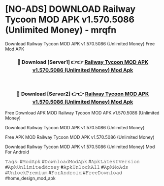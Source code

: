 # [NO-ADS] DOWNLOAD Railway Tycoon MOD APK v1.570.5086 (Unlimited Money) - mrqfn
Download Railway Tycoon MOD APK v1.570.5086 (Unlimited Money) Free Mod APK

<div align="center">
<h3>🔴 Download [Server1] 👉👉 <a href="https://apk-comot.site?title=Railway_Tycoon_MOD_APK_v1.570.5086_(Unlimited_Money)">Railway Tycoon MOD APK v1.570.5086 (Unlimited Money) Mod Apk</a></h3><br>

<h3>🔴 Download [Server2] 👉👉 <a href="https://apk-comot.site?title=Railway_Tycoon_MOD_APK_v1.570.5086_(Unlimited_Money)">Railway Tycoon MOD APK v1.570.5086 (Unlimited Money) Mod Apk</a></h3>
</div>


Free Download APK MOD Railway Tycoon MOD APK v1.570.5086 (Unlimited Money)

Download Railway Tycoon MOD APK v1.570.5086 (Unlimited Money) 

Free APK MOD Railway Tycoon MOD APK v1.570.5086 (Unlimited Money) 

Download Railway Tycoon MOD APK v1.570.5086 (Unlimited Money) Mod For Android

𝚃𝚊𝚐𝚜: #𝙼𝚘𝚍𝙰𝚙𝚔 #𝙳𝚘𝚠𝚗𝚕𝚘𝚊𝚍𝙼𝚘𝚍𝙰𝚙𝚔 #𝙰𝚙𝚔𝙻𝚊𝚝𝚎𝚜𝚝𝚅𝚎𝚛𝚜𝚒𝚘𝚗 #𝙰𝚙𝚔𝚄𝚗𝚕𝚒𝚖𝚒𝚝𝚎𝚍𝙼𝚘𝚗𝚎𝚢 #𝙰𝚙𝚔𝚄𝚗𝚕𝚘𝚌𝚔𝙰𝚕𝚕 #𝙰𝚙𝚔𝙽𝚘𝙰𝚍𝚜 #𝚄𝚗𝚕𝚘𝚌𝚔𝙿𝚛𝚎𝚖𝚒𝚞𝚖 #𝙵𝚘𝚛𝙰𝚗𝚍𝚛𝚘𝚒𝚍 #𝙵𝚛𝚎𝚎𝙳𝚘𝚠𝚗𝚕𝚘𝚊𝚍 #home_design_mod_apk